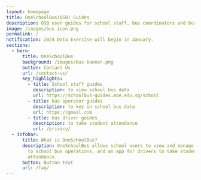```yaml
---
layout: homepage
title: OneSchoolBus(OSB) Guides
description: OSB user guides for school staff, bus coordinators and bus drivers.
image: /images/bus icon.png
permalink: /
notification: 2024 Data Exercise will begin in January.
sections:
  - hero:
      title: OneSchoolBus
      background: /images/bus banner.png
      button: Contact Us
      url: /contact-us/
      key_highlights:
        - title: School staff guides
          description: to view school bus data
          url: https://schoolbus-guides.moe.edu.sg/school
        - title: bus operator guides
          description: to key in school bus data
          url: https://gmail.com
        - title: bus driver guides
          description: to take student attendance
          url: /privacy/
  - infobar:
      title: What is OneSchoolBus?
      description: OneSchoolBus allows school users to view and manage data relating
        to school bus operations, and an app for drivers to take student
        attendance.
      button: Button text
      url: /faq/
---
```

